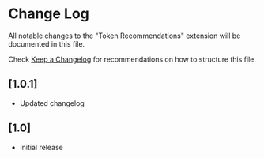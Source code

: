 # Change Log

All notable changes to the "Token Recommendations" extension will be documented in this file.

Check [Keep a Changelog](http://keepachangelog.com/) for recommendations on how to structure this file.

## [1.0.1]
- Updated changelog

## [1.0]
- Initial release